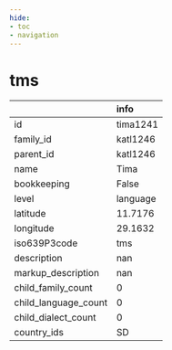 ```yaml
---
hide:
- toc
- navigation
---
```

# tms
|                      | info     |
|:---------------------|:---------|
| id                   | tima1241 |
| family_id            | katl1246 |
| parent_id            | katl1246 |
| name                 | Tima     |
| bookkeeping          | False    |
| level                | language |
| latitude             | 11.7176  |
| longitude            | 29.1632  |
| iso639P3code         | tms      |
| description          | nan      |
| markup_description   | nan      |
| child_family_count   | 0        |
| child_language_count | 0        |
| child_dialect_count  | 0        |
| country_ids          | SD       |